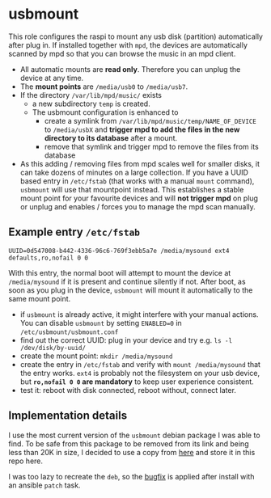 # usbmount
This role configures the raspi to mount any usb disk (partition) automatically after plug in. If installed together with `mpd`, the devices are automatically scanned by mpd so that you can browse the music in an mpd client.

* All automatic mounts are **read only**. Therefore you can unplug the device at any time.
* The **mount points** are `/media/usb0` to `/media/usb7`.
* If the directory `/var/lib/mpd/music/` exists
  * a new subdirectory `temp` is created.
  * The usbmount configuration is enhanced to 
    * create a symlink from `/var/lib/mpd/music/temp/NAME_OF_DEVICE` to `/media/usbX` and **trigger mpd to add the files in the new directory to its database** after a mount.
    * remove that symlink and trigger mpd to remove the files from its database
* As this adding / removing files from mpd scales well for smaller disks, it can take dozens of minutes on a large collection.  If you have a UUID based entry in `/etc/fstab` (that works with a manual `mount` command), `usbmount` will use that mountpoint instead. This establishes a stable mount point for your favourite devices and will **not trigger mpd** on plug or unplug and enables / forces you to manage the mpd scan manually.

## Example entry `/etc/fstab`

```
UUID=0d547008-b442-4336-96c6-769f3ebb5a7e /media/mysound ext4 defaults,ro,nofail 0 0
```

With this entry, the normal boot will attempt to mount the device at `/media/mysound` if it is present and continue silently if not. After boot, as soon as you plug in the device, `usbmount` will mount it automatically to the same mount point.

* if `usbmount` is already active, it might interfere with your manual actions. You can disable `usbmount` by setting `ENABLED=0` in `/etc/usbmount/usbmount.conf`
* find out the correct UUID: plug in your device and try e.g. `ls -l /dev/disk/by-uuid/`
* create the mount point: `mkdir /media/mysound`
* create the entry in `/etc/fstab` and verify with `mount /media/mysound` that the entry works. `ext4` is probably not the filesystem on your usb device,  but **`ro,nofail 0 0` are mandatory** to keep user experience consistent.
* test it: reboot with disk connected, reboot without, connect later.

## Implementation details

I use the most current version of the `usbmount` debian package I was able to find. To be safe from this package to be removed from its link and being less than 20K in size, I decided to use a copy from [here](https://github.com/nicokaiser/usbmount/releases/download/0.0.24/usbmount_0.0.24_all.deb) and store it in this repo here.

I was too lazy to recreate the `deb`, so the [bugfix](https://github.com/nicokaiser/usbmount/pull/1) is applied after install with an ansible `patch` task.
